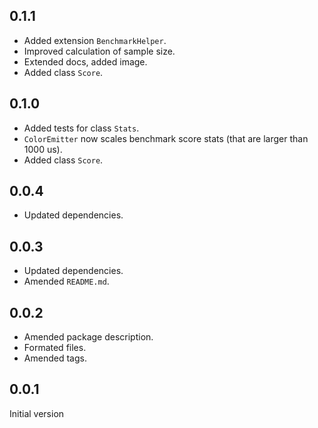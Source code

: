 ## 0.1.1
- Added extension `BenchmarkHelper`.
- Improved calculation of sample size.
- Extended docs, added image.
- Added class `Score`.

## 0.1.0
- Added tests for class `Stats`.
- `ColorEmitter` now scales benchmark score stats (that are larger than 1000 us).
- Added class `Score`.

## 0.0.4
- Updated dependencies.

## 0.0.3
- Updated dependencies.
- Amended `README.md`.

## 0.0.2
- Amended package description.
- Formated files.
- Amended tags.

## 0.0.1

Initial version
